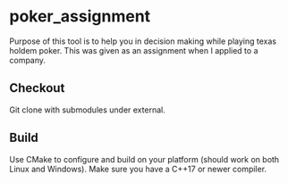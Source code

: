 # poker_assignment
Purpose of this tool is to help you in decision making while playing texas holdem poker.
This was given as an assignment when I applied to a company.

## Checkout
Git clone with submodules under external.
## Build
Use CMake to configure and build on your platform (should work on both Linux and Windows).
Make sure you have a C++17 or newer compiler.
